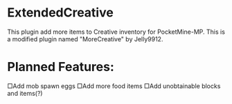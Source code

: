 # ExtendedCreative
This plugin add more items to Creative inventory for PocketMine-MP. This is a modified plugin named "MoreCreative" by Jelly9912.

# Planned Features:


□Add mob spawn eggs
□Add more food items
□Add unobtainable blocks and items(?)
